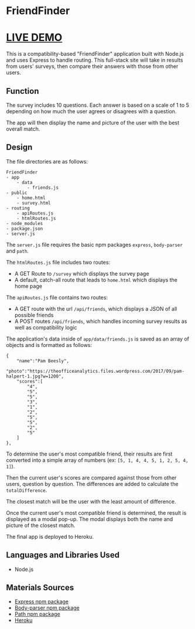 # FriendFinder

# [LIVE DEMO](https://friend-finder-18.herokuapp.com/)

This is a compatibility-based "FriendFinder" application built with Node.js and uses Express to handle routing. This full-stack site will take in results from users' surveys, then compare their answers with those from other users.

## Function
The survey includes 10 questions. Each answer is based on a scale of 1 to 5 depending on how much the user agrees or disagrees with a question.

The app will then display the name and picture of the user with the best overall match.

## Design
The file directories are as follows:
```
FriendFinder
- app
    - data
        - friends.js
- public
    - home.html
    - survey.html
- routing
    - apiRoutes.js
    - htmlRoutes.js
- node_modules
- package.json
- server.js
```

The `server.js` file requires the basic npm packages `express`, `body-parser` and `path`.

The  `htmlRoutes.js` file includes two routes:
* A GET Route to `/survey` which displays the survey page
* A default, catch-all route that leads to `home.html` which displays the home page

The `apiRoutes.js` file contains two routes:
* A GET route with the url `/api/friends`, which displays a JSON of all possible friends
* A POST routes `/api/friends`, which handles incoming survey results as well as compatibility logic

The application's data inside of `app/data/friends.js` is saved as an array of objects and is formatted as follows:
```
{
    "name":"Pam Beesly",
    "photo":"https://theofficeanalytics.files.wordpress.com/2017/09/pam-halpert-1.jpg?w=1200",
    "scores":[
        "4",
        "5",
        "5",
        "3",
        "1",
        "2",
        "5",
        "5",
        "2",
        "5"
    ]
},
```
To determine the user's most compatible friend, their results are first converted into a simple array of numbers (ex: `[5, 1, 4, 4, 5, 1, 2, 5, 4, 1]`).

Then the current user's scores are compared against those from other users, question by question. The differences are added to calculate the `totalDifference`.

The closest match will be the user with the least amount of difference.

Once the current user's most compatible friend is determined, the result is displayed as a modal pop-up. The modal displays both the name and picture of the closest match.

The final app is deployed to Heroku.

## Languages and Libraries Used
* Node.js

## Materials Sources
* [Express npm package](https://www.npmjs.com/package/express)
* [Body-parser npm package](https://www.npmjs.com/package/body-parser)
* [Path npm package](https://www.npmjs.com/package/path)
* [Heroku](https://heroku.com)
